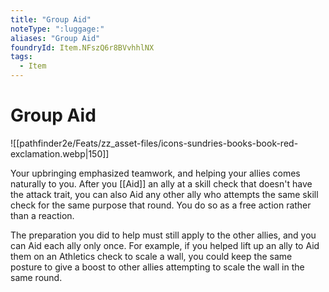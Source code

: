 ```yaml
---
title: "Group Aid"
noteType: ":luggage:"
aliases: "Group Aid"
foundryId: Item.NFszQ6r8BVvhhlNX
tags:
  - Item
---
```


# Group Aid
![[pathfinder2e/Feats/zz_asset-files/icons-sundries-books-book-red-exclamation.webp|150]]

Your upbringing emphasized teamwork, and helping your allies comes naturally to you. After you [[Aid]] an ally at a skill check that doesn't have the attack trait, you can also Aid any other ally who attempts the same skill check for the same purpose that round. You do so as a free action rather than a reaction.

The preparation you did to help must still apply to the other allies, and you can Aid each ally only once. For example, if you helped lift up an ally to Aid them on an Athletics check to scale a wall, you could keep the same posture to give a boost to other allies attempting to scale the wall in the same round.
